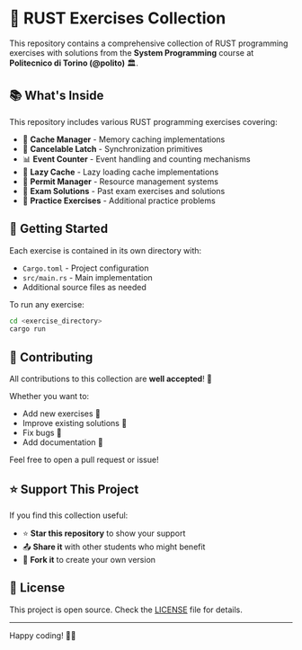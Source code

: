 # 🦀 RUST Exercises Collection

This repository contains a comprehensive collection of RUST programming exercises with solutions from the **System Programming** course at **Politecnico di Torino (@polito)** 🏛️.

## 📚 What's Inside

This repository includes various RUST programming exercises covering:

- 🔧 **Cache Manager** - Memory caching implementations
- 🚦 **Cancelable Latch** - Synchronization primitives
- 📊 **Event Counter** - Event handling and counting mechanisms
- 💾 **Lazy Cache** - Lazy loading cache implementations
- 🎫 **Permit Manager** - Resource management systems
- 📝 **Exam Solutions** - Past exam exercises and solutions
- 🧪 **Practice Exercises** - Additional practice problems

## 🚀 Getting Started

Each exercise is contained in its own directory with:
- `Cargo.toml` - Project configuration
- `src/main.rs` - Main implementation
- Additional source files as needed

To run any exercise:

```bash
cd <exercise_directory>
cargo run
```

## 🤝 Contributing

All contributions to this collection are **well accepted**! 🙌

Whether you want to:
- Add new exercises 📝
- Improve existing solutions 🔧
- Fix bugs 🐛
- Add documentation 📖

Feel free to open a pull request or issue!

## ⭐ Support This Project

If you find this collection useful:
- ⭐ **Star this repository** to show your support
- 📤 **Share it** with other students who might benefit
- 🔄 **Fork it** to create your own version

## 📄 License

This project is open source. Check the [LICENSE](LICENSE) file for details.

---

Happy coding! 🚀✨